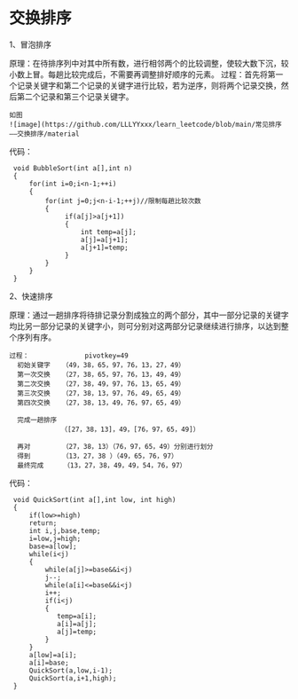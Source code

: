 交换排序
====================

1、冒泡排序

原理：在待排序列中对其中所有数，进行相邻两个的比较调整，使较大数下沉，较小数上冒。每趟比较完成后，不需要再调整排好顺序的元素。
过程：首先将第一个记录关键字和第二个记录的关键字进行比较，若为逆序，则将两个记录交换，然后第二个记录和第三个记录关键字。
    
    如图
    ![image](https://github.com/LLLYYxxx/learn_leetcode/blob/main/常见排序——交换排序/material

代码：

     void BubbleSort(int a[],int n)
     {
         for(int i=0;i<n-1;++i)
         {
             for(int j=0;j<n-i-1;++j)//限制每趟比较次数
             {  
                  if(a[j]>a[j+1])
                  {
                      int temp=a[j];
                      a[j]=a[j+1];
                      a[j+1]=temp;
                  }
             }  
         }
     }
     
   
2、快速排序

原理：通过一趟排序将待排记录分割成独立的两个部分，其中一部分记录的关键字均比另一部分记录的关键字小，则可分别对这两部分记录继续进行排序，以达到整个序列有序。

    过程：              pivotkey=49
      初始关键字   （49，38，65，97，76，13，27，49）
      第一次交换   （27，38，65，97，76，13，49，49）
      第二次交换   （27，38，49，97，76，13，65，49）
      第三次交换   （27，38，13，97，76，49，65，49）
      第四次交换   （27，38，13，49，76，97，65，49）

      完成一趟排序
                 （[27，38，13]，49，[76，97，65，49]）

      再对        （27，38，13）（76，97，65，49）分别进行划分
      得到        （13，27，38 ）（49，65，76，97）
      最终完成     （13，27，38，49，49，54，76，97）



  代码：


     void QuickSort(int a[],int low, int high)
     {      
         if(low>=high)
         return;
         int i,j,base,temp;
         i=low,j=high;
         base=a[low];
         while(i<j)
         {
             while(a[j]>=base&&i<j)
             j--;
             while(a[i]<=base&&i<j)
             i++;
             if(i<j)
             {
                temp=a[i];
                a[i]=a[j];
                a[j]=temp;
             }
         }
         a[low]=a[i];
         a[i]=base;
         QuickSort(a,low,i-1);
         QuickSort(a,i+1,high);
     }


